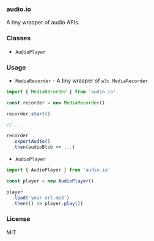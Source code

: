 
### audio.io

A tiny wraaper of audio APIs.

### Classes

* `AudioPlayer`

### Usage

* `MediaRecorder` - A tiny wraaper of `w3c MediaRecorder`

```js
import { MediaRecorder } from 'audio.io'

const recorder = new MediaRecorder()

recorder.start()

// ...

recorder
  .exportAudio()
  .then(audioBlob => ...)
```

* `AudioPlayer`

```js
import { AudioPlayer } from 'audio.io'

const player = new AudioPlayer()

player
  .load('your-url.mp3')
  .then(() => player.play())
```

### License
MIT
